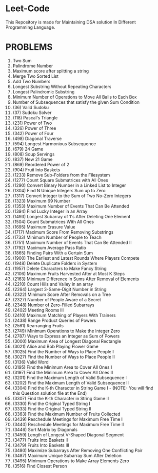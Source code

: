 # Leet-Code
This Repository is made for Maintaining DSA solution In Different Programming Language.

# PROBLEMS
1. Two Sum
2. Palindrome Number
3. Maximum score after splitting a string
4. Merge Two Sorted List
5. Add Two Numbers
6. Longest Substring Without Repeating Characters
7. Longest Palindromic Substring
8. Minimum Number of Operations to Move All Balls to Each Box
9. Number of Subsequences that satisfy the given Sum Condition
10. (36) Valid Sudoku
11. (37) Sudoku Solver
12. (118) Pascal's Triangle
13. (231) Power of Two
14. (326) Power of Three
15. (342) Power of Four
16. (498) Diagonal Traverse
17. (594) Longest Harmonious Subsequence
18. (679) 24 Game
19. (808) Soup Servings
20. (837) New 21 Game
21. (869) Reordered Power of 2
22. (904) Fruit Into Baskets
23. (1233) Remove Sub-Folders from the Filesystem
24. (1277) Count Square Submatrices with All Ones
25. (1290) Convert Binary Number in a Linked List to Integer
26. (1304) Find N Unique Integers Sum up to Zero
27. (1317) Convert Integer to the Sum of Two No-Zero Integers
28. (1323) Maximum 69 Number
29. (1353) Maximum Number of Events That Can Be Attended
30. (1394) Find Lucky Integer in an Array
31. (1493) Longest Subarray of 1's After Deleting One Element
32. (1504) Count Submatrices With All Ones
33. (1695) Maximum Erasure Value
34. (1717) Maximum Score From Removing Substrings
35. (1733) Minimum Number of People to Teach
36. (1751) Maximum Number of Events That Can Be Attended II
37. (1792) Maximum Average Pass Ratio
38. (1865) Finding Pairs With a Certain Sum
39. (1900) The Earliest and Latest Rounds Where Players Compete
40. (1948) Delete Duplicate Folders in System
41. (1957) Delete Characters to Make Fancy String
42. (2106) Maximum Fruits Harvested After at Most K Steps
43. (2163) Minimum Difference in Sums After Removal of Elements
44. (2210) Count Hiils and Valley in an array
45. (2264) Largest 3-Same-Digit Number in String
46. (2322) Minimum Score After Removals on a Tree
47. (2327) Number of People Aware of a Secret
48. (2348) Number of Zero-Filled Subarrays
49. (2402) Meeting Rooms III
50. (2410) Maximum Matching of Players With Trainers
51. (2438) Range Product Queries of Powers
52. (2561) Rearranging Fruits
53. (2749) Minimum Operations to Make the Integer Zero
54. (2787) Ways to Express an Integer as Sum of Powers
55. (3000) Maximum Area of Longest Diagonal Rectangle
56. (3021) Alice and Bob Playing Flower Game
57. (3025) Find the Number of Ways to Place People I
58. (3027) Find the Number of Ways to Place People II
59. (3136) Valid Word
60. (3195) Find the Minimum Area to Cover All Ones I
61. (3197) Find the Minimum Area to Cover All Ones II
62. (3201) Find the Maximum Length of Valid Subsequence I
63. (3202) Find the Maximum Length of Valid Subsequence II
64. (3304) Find the K-th Character in String Game I - (NOTE- You will find this Question solution file at the End)
65. (3307) Find the K-th Character in String Game II
66. (3330) Find the Original Typed String I
67. (3333) Find the Original Typed String II
68. (3363) Find the Maximum Number of Fruits Collected
69. (3439) Reschedule Meetings for Maximum Free Time I
70. (3440) Reschedule Meetings for Maximum Free Time II
71. (3446) Sort Matrix by Diagonals
72. (3459) Length of Longest V-Shaped Diagonal Segment
73. (3477) Fruits Into Baskets II
74. (3479) Fruits Into Baskets III
75. (3480) Maximize Subarrays After Removing One Conflicting Pair
67. (3487) Maximum Unique Subarray Sum After Deletion
68. (3495) Minimum Operations to Make Array Elements Zero
69. (3516) Find Closest Person




